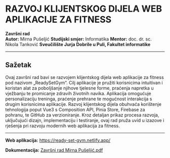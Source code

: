 # RAZVOJ KLIJENTSKOG DIJELA WEB APLIKACIJE ZA FITNESS

**Završni rad**  
**Autor:** Mirna Pušeljić
**Studijski smjer:** Informatika
**Mentor:** doc. dr. sc. Nikola Tanković
**Sveučilište Jurja Dobrile u Puli, Fakultet informatike**

---

## Sažetak

Ovaj završni rad bavi se razvojem klijentskog dijela web aplikacije za fitness pod nazivom „ReadySetGym“. Cilj aplikacije je pružiti korisnicima intuitivan i koristan alat za poboljšanje njihove tjelesne forme, praćenja napretka u vježbanju te promicanje zdravih životnih navika. Aplikacija omogućuje personalizaciju treninga, praćenje prehrane te mogućnost interakcija s drugim korisnicima aplikacije. Razvoj klijentskog dijela obuhvaća korištenje tehnologija poput Vue3 s Composition API, Pinia Store, Firebase za pohranu, te GitHub za verzioniranje. Kroz detaljan prikaz procesa razvoja, uključujući dizajn, implementaciju i testiranje, ovaj rad pruža uvid u izazove i rješenja pri razvoju modernih web aplikacija za fitness.

---

**Web aplikacija:** https://ready-set-gym.netlify.app/

**Dokumentacija:** [Završni rad Mirna Pušeljić.pdf](https://github.com/user-attachments/files/16845527/Zavrsni.rad.Mirna.Puseljic.pdf)

